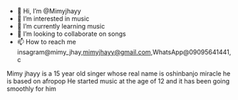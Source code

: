 - 👋 Hi, I’m @Mimyjhayy
- 👀 I’m interested in music
- 🌱 I’m currently learning music
- 💞️ I’m looking to collaborate on songs
- 📫 How to reach me insagram@mimy_jhay,mimyjhayy@gmail.com,WhatsApp@09095641441,c

Mimy jhayy is a 15 year old singer whose real name is oshinbanjo miracle he is based on afropop
He started music at the age of 12 and it has been going smoothly for him 
